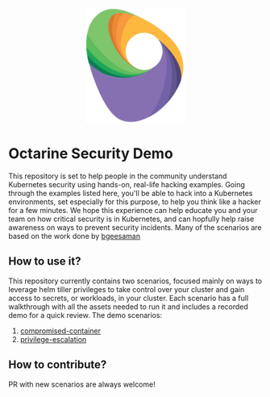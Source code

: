 <p align="center">
  <a href="https://octarinesec.com">
    <img src="./img/logo_only.png?raw=true" width="200"/>
  </a>
</p>

# Octarine Security Demo


This repository is set to help people in the community understand Kubernetes security using hands-on, real-life hacking examples. 
Going through the examples listed here, you'll be able to hack into a Kubernetes environments, set especially for this purpose, to help you think like a hacker for a few minutes.
We hope this experience can help educate you and your team on how critical security is in Kubernetes, and can hopfully help raise awareness on ways to prevent security incidents.
Many of the scenarios are based on the work done by [bgeesaman](https://github.com/bgeesaman/k8s-security-demos/blob/master/README.md)  

## How to use it?
This repository currently contains two scenarios, focused mainly on ways to leverage helm tiller privileges to take control over your cluster and gain access to secrets, or workloads, in your cluster.
Each scenario has a full walkthrough with all the assets needed to run it and includes a recorded demo for a quick review.
The demo scenarios:
1. [compromised-container](./compromised-container/README.md)
2. [privilege-escalation](./privilege-escalation/README.md)

## How to contribute?
PR with new scenarios are always welcome! 


